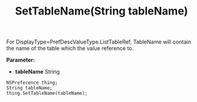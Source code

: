 ﻿---
uid: crmscript_ref_NSPreference_SetTableName
title: SetTableName(String tableName)
intellisense: NSPreference.SetTableName
keywords: NSPreference, GetTableName
so.topic: reference
---

For DisplayType=PrefDescValueType.ListTableRef, TableName will contain the name of the table which the value reference to.

**Parameter:** 
 - **tableName** String

```crmscript
NSPreference thing;
String tableName;
thing.SetTableName(tableName);
```

